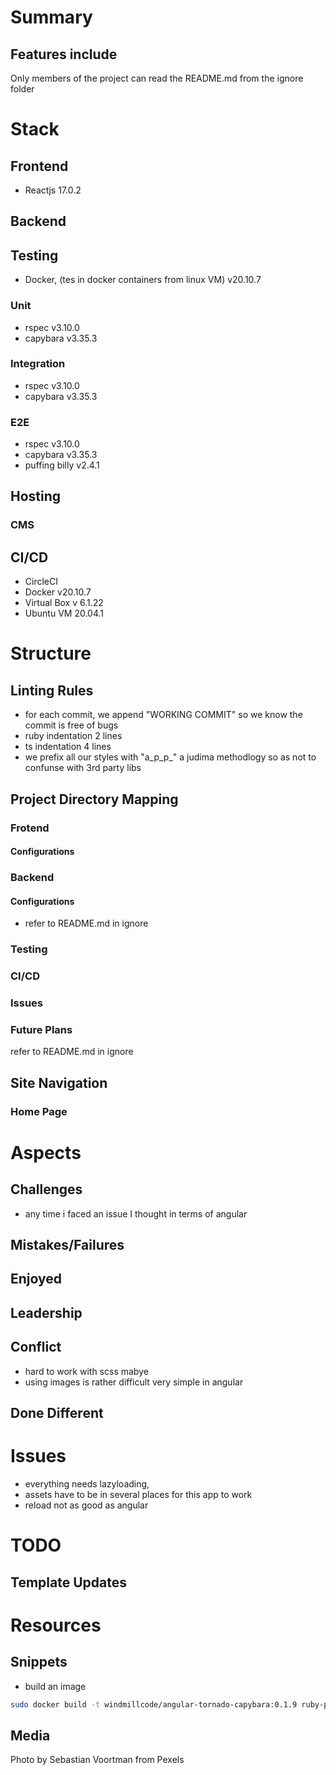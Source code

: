 # Summary


## Features include 

Only members of the project can read the README.md from the ignore folder

# Stack 

## Frontend
* Reactjs 17.0.2

## Backend


## Testing
* Docker, (tes in docker containers from linux VM) v20.10.7

### Unit
* rspec    v3.10.0
* capybara v3.35.3

### Integration
* rspec    v3.10.0
* capybara v3.35.3

### E2E
* rspec    v3.10.0
* capybara v3.35.3
* puffing billy v2.4.1

## Hosting

### CMS



## CI/CD
* CircleCI
* Docker v20.10.7
* Virtual Box v 6.1.22
* Ubuntu VM 20.04.1


# Structure

## Linting Rules
* for each commit, we append "WORKING COMMIT" so we know the commit is free of bugs
* ruby indentation 2 lines
* ts indentation 4 lines
* we prefix all our styles with "a_p_p_" a judima methodlogy so as not to confunse with 3rd party libs


## Project Directory Mapping

### Frotend
#### Configurations


### Backend

#### Configurations
* refer to README.md in ignore


### Testing 

### CI/CD


### Issues

### Future Plans
refer to README.md in ignore


## Site Navigation


### Home Page 


# Aspects

## Challenges
* any time i faced an issue I thought in terms of angular

## Mistakes/Failures

## Enjoyed

## Leadership

## Conflict
* hard to work with scss mabye
* using images is rather difficult very simple in angular

## Done Different


# Issues 
* everything needs lazyloading, 
* assets have to be in several places for this app to work
* reload not as good as angular

# TODO

## Template Updates


# Resources

## Snippets
* build an image
```sh
sudo docker build -t windmillcode/angular-tornado-capybara:0.1.9 ruby-python-node
```



## Media 
<!-- bunch of links -->

Photo by Sebastian Voortman from Pexels












